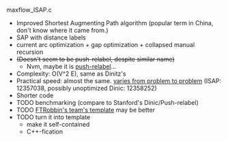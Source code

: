 maxflow\_ISAP.c
- Improved Shortest Augmenting Path algorithm (popular term in China,
        don't know where it came from.)
- SAP with distance labels
- current arc optimization + gap optimization + collapsed manual recursion
- <del>(Doesn't seem to be push-relabel, despite similar name)</del>
    - Nvm, maybe it is [push-relabel](https://github.com/jalman/StanfordCardinal/blob/0b24d3fbce61db4a6fa25a4bc28df7983caebef2/Stanford%20University%20ACM%20Team%20Notebook%20(2013-14).pdf)...
- Complexity: O(V^2 E), same as Dinitz's
- Practical speed: almost the same. [varies from problem to problem](http://poj.org/status?problem_id=3469&user_id=lrg213&result=&language=) (ISAP: 12357038, possibly unoptimized Dinic: 12358252)
- Shorter code
- TODO benchmarking (compare to Stanford's Dinic/Push-relabel)
- TODO [FTRobbin's team's template](https://github.com/FTRobbin/Dreadnought-Standard-Code-Library/blob/master/SCL-collection/template/SCL/maxflow.tex) may be better
- TODO turn it into template
    - make it self-contained
    - C++-fication

